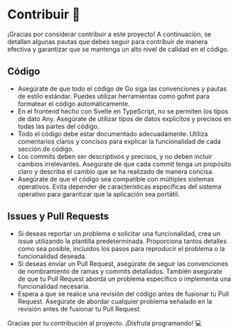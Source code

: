 # Contribuir 🤝

¡Gracias por considerar contribuir a este proyecto! A continuación, se detallan algunas pautas que debes seguir para contribuir de manera efectiva y garantizar que se mantenga un alto nivel de calidad en el código.

## Código
- Asegúrate de que todo el código de Go siga las convenciones y pautas de estilo estándar. Puedes utilizar herramientas como gofmt para formatear el código automáticamente.
- En el frontend hecho con Svelte en TypeScript, no se permiten los tipos de dato Any. Asegúrate de utilizar tipos de datos explícitos y precisos en todas las partes del código.
- Todo el código debe estar documentado adecuadamente. Utiliza comentarios claros y concisos para explicar la funcionalidad de cada sección de código.
- Los commits deben ser descriptivos y precisos, y no deben incluir cambios irrelevantes. Asegúrate de que cada commit tenga un propósito claro y describa el cambio que se ha realizado de manera concisa.
- Asegúrate de que el código sea compatible con múltiples sistemas operativos. Evita depender de características específicas del sistema operativo para garantizar que la aplicación sea portátil.

## Issues y Pull Requests
- Si deseas reportar un problema o solicitar una funcionalidad, crea un issue utilizando la plantilla predeterminada. Proporciona tantos detalles como sea posible, incluidos los pasos para reproducir el problema o la funcionalidad deseada.
- Si deseas enviar un Pull Request, asegúrate de seguir las convenciones de nombramiento de ramas y commits detallados. También asegúrate de que tu Pull Request aborda un problema específico o implementa una funcionalidad necesaria.
- Espera a que se realice una revisión del código antes de fusionar tu Pull Request. Asegúrate de abordar cualquier problema señalado en la revisión antes de fusionar tu Pull Request.

Gracias por tu contribución al proyecto. ¡Disfruta programando! 💻
